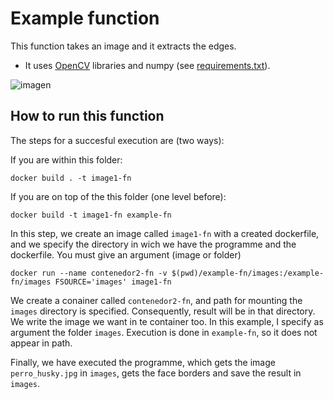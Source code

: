 
# Example function

This function takes an image and it extracts the edges.

- It uses [OpenCV](https://opencv.org/) libraries and numpy (see [requirements.txt](requirements.txt)).

![imagen](https://github.com/AlvaroRodriguezGallardo/src-brokering/assets/7033451/c5f6d00c-553c-4182-a5b9-667033078a7f)


## How to run this function

The steps for a succesful execution are (two ways):

If you are within this folder:

```
docker build . -t image1-fn
```

If you are on top of the this folder (one level before):

```
docker build -t image1-fn example-fn
```

In this step, we create an image called `image1-fn` with a created dockerfile, and we specify the directory in wich we have the programme and the dockerfile. You must give an argument (image or folder)

```
docker run --name contenedor2-fn -v $(pwd)/example-fn/images:/example-fn/images FSOURCE='images' image1-fn
```

We create a conainer called `contenedor2-fn`, and path for mounting the `images` directory is specified. Consequently, result will be in that directory. We write the image we want in te container too. In this example, I specify as argument the folder `images`. Execution is done in `example-fn`, so it does not appear in path.


Finally, we have executed the programme, which gets the image `perro_husky.jpg` in `images`, gets the face borders and save the result in `images`.
